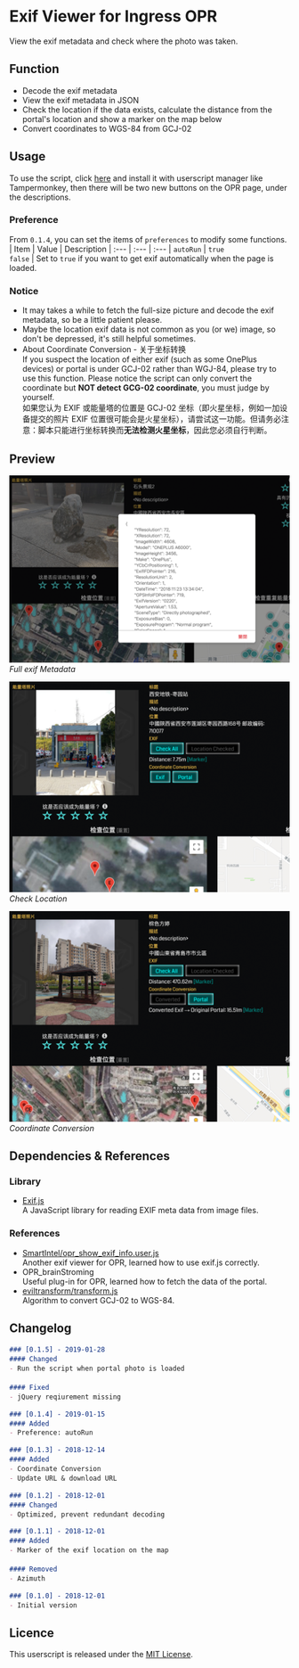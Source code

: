 # Exif Viewer for Ingress OPR
View the exif metadata and check where the photo was taken.

## Function
- Decode the exif metadata
- View the exif metadata in JSON
- Check the location if the data exists, calculate the distance from the portal's location and show a marker on the map below
- Convert coordinates to WGS-84 from GCJ-02

## Usage
To use the script, click [here](https://lucka.moe/toolkit/ingress/OPR-Exif-Viewer.user.js) and install it with userscript manager like Tampermonkey, then there will be two new buttons on the OPR page, under the descriptions.

### Preference
From `0.1.4`, you can set the items of `preferences` to modify some functions.
| Item | Value | Description
| :--- | :--- | :---
| `autoRun`  | `true`<br/>`false` | Set to `true` if you want to get exif automatically when the page is loaded.

### Notice
- It may takes a while to fetch the full-size picture and decode the exif metadata, so be a little patient please.
- Maybe the location exif data is not common as you (or we) image, so don't be depressed, it's still helpful sometimes.
- About Coordinate Conversion - 关于坐标转换  
  If you suspect the location of either exif (such as some OnePlus devices) or portal is under GCJ-02 rather than WGJ-84, please try to use this function. Please notice the script can only convert the coordinate but **NOT detect GCG-02 coordinate**, you must judge by yourself.  
  如果您认为 EXIF 或能量塔的位置是 GCJ-02 坐标（即火星坐标，例如一加设备提交的照片 EXIF 位置很可能会是火星坐标），请尝试这一功能。但请务必注意：脚本只能进行坐标转换而**无法检测火星坐标**，因此您必须自行判断。

## Preview
![](Preview-All.png)  
*Full exif Metadata*

![](Preview-Location.png)  
*Check Location*

![](Preview-Coordinate-Conversion.png)  
*Coordinate Conversion*

## Dependencies & References
### Library
- [Exif.js](https://github.com/exif-js/exif-js)  
  A JavaScript library for reading EXIF meta data from image files.

### References
- [SmartIntel/opr_show_exif_info.user.js](https://github.com/DeepAQ/SmartIntel/blob/master/opr_show_exif_info.user.js)  
  Another exif viewer for OPR, learned how to use exif.js correctly.
- OPR_brainStroming  
  Useful plug-in for OPR, learned how to fetch the data of the portal.
- [eviltransform/transform.js](https://github.com/googollee/eviltransform/blob/master/javascript/transform.js)  
  Algorithm to convert GCJ-02 to WGS-84.

## Changelog
```markdown
### [0.1.5] - 2019-01-28
#### Changed
- Run the script when portal photo is loaded

#### Fixed
- jQuery reqiurement missing
```

```markdown
### [0.1.4] - 2019-01-15
#### Added
- Preference: autoRun
```

```markdown
### [0.1.3] - 2018-12-14
#### Added
- Coordinate Conversion
- Update URL & download URL
```

```markdown
### [0.1.2] - 2018-12-01
#### Changed
- Optimized, prevent redundant decoding
```

```markdown
### [0.1.1] - 2018-12-01
#### Added
- Marker of the exif location on the map

#### Removed
- Azimuth
```

```markdown
### [0.1.0] - 2018-12-01
- Initial version
```

## Licence
This userscript is released under the [MIT License](../../LICENSE).
